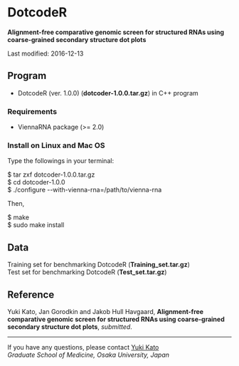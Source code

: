 # DotcodeR
**Alignment-free comparative genomic screen for structured RNAs using coarse-grained secondary structure dot plots**

Last modified: 2016-12-13

## Program
* DotcodeR (ver. 1.0.0) (**dotcoder-1.0.0.tar.gz**) in C++ program

### Requirements
* ViennaRNA package (>= 2.0)

### Install on Linux and Mac OS
Type the followings in your terminal:

$ tar zxf dotcoder-1.0.0.tar.gz  
$ cd dotcoder-1.0.0  
$ ./configure --with-vienna-rna=/path/to/vienna-rna

Then,

$ make  
$ sudo make install

## Data
Training set for benchmarking DotcodeR (**Training_set.tar.gz**)  
Test set for benchmarking DotcodeR (**Test_set.tar.gz**)

## Reference
Yuki Kato, Jan Gorodkin and Jakob Hull Havgaard,
**Alignment-free comparative genomic screen for structured RNAs using coarse-grained secondary structure dot plots**,
*submitted*.

---
If you have any questions, please contact [Yuki Kato](http://www.med.osaka-u.ac.jp/pub/rna/ykato/)  
*Graduate School of Medicine, Osaka University, Japan*

